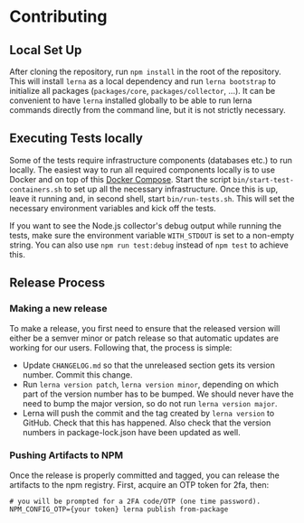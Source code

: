# Contributing

## Local Set Up
After cloning the repository, run `npm install` in the root of the repository. This will install `lerna` as a local dependency and run `lerna bootstrap` to initialize all packages (`packages/core`, `packages/collector`, ...). It can be convenient to have `lerna` installed globally to be able to run lerna commands directly from the command line, but it is not strictly necessary.

## Executing Tests locally
Some of the tests require infrastructure components (databases etc.) to run locally. The easiest way to run all required components locally is to use Docker and on top of this [Docker Compose](https://docs.docker.com/compose/). Start the script `bin/start-test-containers.sh` to set up all the necessary infrastructure. Once this is up, leave it running and, in second shell, start `bin/run-tests.sh`. This will set the necessary environment variables and kick off the tests.

If you want to see the Node.js collector's debug output while running the tests, make sure the environment variable `WITH_STDOUT` is set to a non-empty string. You can also use `npm run test:debug` instead of `npm test` to achieve this.

## Release Process

### Making a new release
To make a release, you first need to ensure that the released version will either be a semver minor or patch release so that automatic updates are working for our users. Following that, the process is simple:

 - Update `CHANGELOG.md` so that the unreleased section gets its version number. Commit this change.
 - Run `lerna version patch`, `lerna version minor`, depending on which part of the version number has to be bumped. We should never have the need to bump the major version, so do not run `lerna version major`.
 - Lerna will push the commit and the tag created by `lerna version` to GitHub. Check that this has happened. Also check that the version numbers in package-lock.json have been updated as well.

### Pushing Artifacts to NPM
Once the release is properly committed and tagged, you can release the artifacts to the npm registry. First, acquire an OTP token for 2fa, then:

```
# you will be prompted for a 2FA code/OTP (one time password).
NPM_CONFIG_OTP={your token} lerna publish from-package
```
